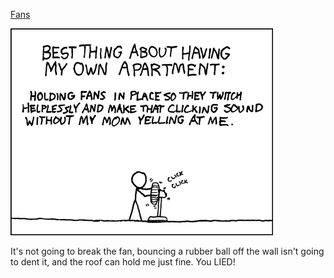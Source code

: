 [Fans](https://xkcd.com/131)

![Fans](./random_comic.png)

It's not going to break the fan, bouncing a rubber ball off the wall isn't going to dent it, and the roof can hold me just fine.  You LIED!

